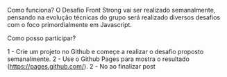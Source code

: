 Como funciona?
O Desafio Front Strong vai ser realizado semanalmente, pensando na evolução técnicas do grupo será realizado diversos desafios com o foco primordialmente em Javascript.

Como posso participar? 

1 - Crie um projeto no Github e começe a realizar o desafio proposto semanalmente.
2 - Use o Github Pages para mostra o resultado (https://pages.github.com/).
2 - No ao finalizar post 


